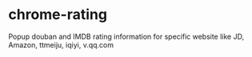 # chrome-rating

Popup douban and IMDB rating information for specific website like JD, Amazon, ttmeiju, iqiyi, v.qq.com
